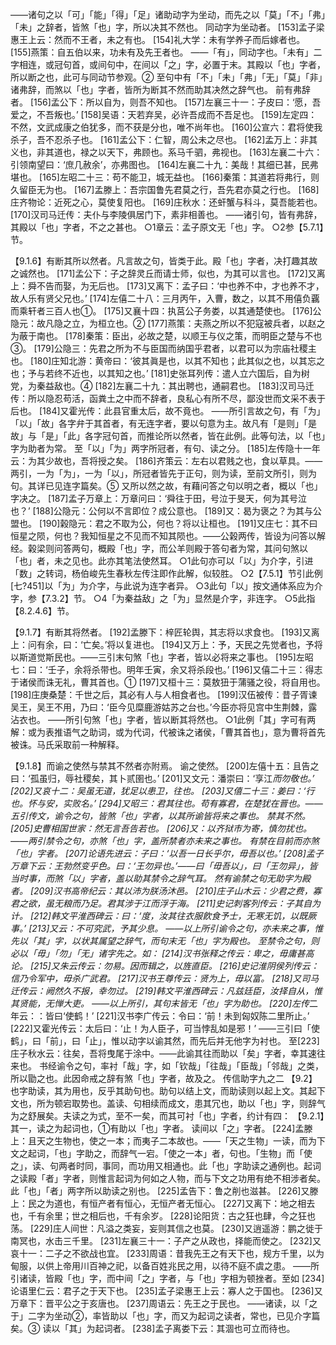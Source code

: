 <!-- { "loadSidebar": true } -->
——诸句之以「可」「能」「得」「足」诸助动字为坐动，而先之以「莫」「不」「弗」「未」之辞者，皆煞「也」字，所以决其不然也。
同动字为坐动者。
[153]孟子梁惠王上云：然而不王者，未之有也。
[154]礼大学：未有学养子而后嫁者也。
[155]燕策：自五伯以来，功未有及先王者也。
——「有」，同动字也。「未有」二字相连，或冠句首，或间句中，在间以「之」字，必置于末。其殿以「也」字者，所以断之也，此可与同动节参观。②
至句中有「不」「未」「弗」「无」「莫」「非」诸弗辞，而煞以「也」字者，皆所为断其不然而助其决然之辞气也。
前有弗辞者。
[156]孟公下：所以自为，则吾不知也。
[157]左襄三十一：子皮曰：‘愿，吾爱之，不吾叛也。’
[158]吴语：天若弃吴，必许吾成而不吾足也。
[159]左定四：不然，文武成康之伯犹多，而不获是分也，唯不尚年也。
[160]公宣六：君将使我杀子，吾不忍杀子也。
[161]孟公下：仁智，周公未之尽也。
[162]孟万上：非其义也，非其道也，禄之以天下，弗顾也。系马千驷，弗视也。
[163]左襄二十六：引领南望曰：‘庶几赦余’，亦弗图也。
[164]左襄二十九：美哉！其细已甚，民弗堪也。
[165]左昭二十三：苟不能卫，城无益也。
[166]秦策：其道若将弗行，则久留臣无为也。
[167]孟滕上：吾宗国鲁先君莫之行，吾先君亦莫之行也。
[168]庄齐物论：近死之心，莫使复阳也。
[169]庄秋水：还虷蟹与科斗，莫吾能若也。
[170]汉司马迁传：夫仆与李陵俱居门下，素非相善也。
——诸引句，皆有弗辞，其殿以「也」字者，不之之甚也。
○1章云：孟子原文无「也」字。
○2参【5.7.1】节。

【9.1.6】有断其所以然者。凡言故之句，皆类于此。殿「也」字者，决打趣其故之诚然也。
[171]孟公下：子之辞灵丘而请士师，似也，为其可以言也。
[172]又离上：舜不告而娶，为无后也。
[173]又离下：孟子曰：‘中也养不中，才也养不才，故人乐有贤父兄也。’
[174]左僖二十八：三月丙午，入曹，数之，以其不用僖负覊而乘轩者三百人也①。
[175]又襄十四：执莒公子务娄，以其通楚使也。
[176]公隐元：故凡隐之立，为桓立也。②
[177]燕策：夫燕之所以不犯寇被兵者，以赵之为蔽于南也。
[178]秦策：臣出，必故之楚，以顺王与仪之策，而明臣之楚与不也③。
[179]公隐三：先君之所为不与臣国而纳国乎君者，以君可以为宗庙社稷主也。
[180]庄知北游：黄帝曰：‘彼其眞是也，以其不知也；此其似之也，以其忘之也；予与若终不近也，以其知之也。’
[181]史张耳列传：遣人立六国后，自为树党，为秦益敌也。④
[182]左襄二十九：其出聘也，通嗣君也。
[183]汉司马迁传：所以隐忍苟活，函粪土之中而不辞者，良私心有所不尽，鄙没世而文采不表于后也。
[184]又霍光传：此县官重太后，故不竟也。
——所引言故之句，有「为」「以」「故」各字弁于其首者，有无连字者，要以句意为主。故凡有「是则」「是故」与「是」「此」各字冠句首，而推论所以然者，皆在此例。此等句法，以「也」字为助者为常。
至「以」「为」两字所冠者，有句、读之分。
[185]左传隐十一年云：为其少故也，吾将授之矣。
[186]齐策云：左右以君贱之也，食以草具。——两引，一为「为」，一为「以」，所冠者皆先于正句，则为读，至前文所引，则为句。其详已见连字篇矣。⑤
又所以然之故，有藉问答之句以明之者，概以「也」字决之。
[187]孟子万章上：万章问曰：‘舜往于田，号泣于旻天，何为其号泣也？’
[188]公隐元：公何以不言即位？成公意也。
[189]又：曷为褒之？为其与公盟也。
[190]榖隐元：君之不取为公，何也？将以让桓也。
[191]又庄七：其不曰恒星之陨，何也？我知恒星之不见而不知其陨也。——公榖两传，皆设为问答以解经。榖梁则问答两句，概殿「也」字，而公羊则殿于答句者为常，其问句煞以「也」者，未之见也。此亦其笔法使然耳。
○1此句亦可以「以」为介字，引进「数」之转词，杨伯峻先生春秋左传注即作此解，似较胜。
○2【7.5.1】节引此例[七?451]以「为」为介字，与此说为连字者异。
○3此句「以」按文通体系应为介字，参【7.3.2】节。
○4「为秦益敌」之「为」显然是介字，非连字。
○5此指【8.2.4.6】节。

【9.1.7】有断其将然者。
[192]孟滕下：梓匠轮舆，其志将以求食也。
[193]又离上：问有余，曰：‘亡矣。’将以复进也。
[194]又万上：予，天民之先觉者也，予将以斯道觉斯民也。——三引末句煞「也」字者，皆以必将来之事也。
[195]左昭七：曰：‘壬子，余将杀带也。明年壬寅，余又将杀段也。’
[196]又僖二十三：得志于诸侯而诛无礼，曹其首也。①
[197]又桓十三：莫敖狃于蒲骚之役，将自用也。
[198]庄庚桑楚：千世之后，其必有人与人相食者也。
[199]汉伍被传：昔子胥谏吴王，吴王不用，乃曰：‘臣今见糜鹿游姑苏之台也。’今臣亦将见宫中生荆棘，露沾衣也。
——所引句煞「也」字者，皆以断其将然也。
○1此例「其」字可有两解：或为表推语气之助词，或为代词，代被诛之诸侯，「曹其首也」，意为曹将首先被诛。马氏采取前一种解释。

【9.1.8】而谕之使然与禁其不然者亦附焉。
谕之使然。
[200]左僖十五：且告之曰：‘孤虽归，辱社稷矣，其卜贰圉也。’
[201]又文元：潘崇曰：‘享江*而勿敬也。’
[202]又哀十二：吴虽无道，犹足以患卫，往也。
[203]又僖二十三：姜曰：‘行也。怀与安，实败名。’
[294]又昭三：君其往也。苟有寡君，在楚犹在晋也。——五引传文，谕令之句，皆煞「也」字者，以其所谕皆将来之事也。
禁其不然。
[205]史曹相国世家：然无言吾告若也。
[206]又：以齐狱市为寄，慎勿扰也。
——两引禁令之句，亦煞「也」字，盖所禁者亦未来之事也。
有禁在目前而亦煞「也」字者。
[207]论语先进云：子曰：‘以吾一日长乎尔，毋吾以也。’
[208]孟子万章下云：王勃然变乎色。曰：‘王勿异也。’——曰「毋吾以」，曰「王勿异」，皆当时事，而煞「以」字者，盖以助其禁令之辞气耳。
然有谕禁之句无助字为殿者。
[209]汉书高帝纪云：其以沛为朕汤沐邑。
[210]庄子山木云：少君之费，寡君之欲，虽无粮而乃足。君其涉于江而浮于海。
[211]史记刺客列传云：子其自为计。
[212]韩文平淮西碑云：曰：‘度，汝其往衣服飮食予士，无寒无饥，以既厥事。’
[213]又云：不可究武，予其少息。
——以上所引谕令之句，亦未来之事，惟先以「其」字，以状其属望之辞气，而句末无「也」字为殿也。
至禁令之句，则必以「毋」「勿」「无」诸字先之。如：
[214]汉书张释之传云：卑之，毋庸甚高论。
[215]又朱云传云：勿易。因而辑之，以旌直臣。
[216]史记淮阴侯列传云：信乃令军中，毋杀广武君。
[217]汉书王尊传云：贤为上，毋以富。
[218]又司马迁传云：阙然久不报，幸勿过。
[219]韩文平淮西碑云：凡兹廷臣，汝择自从，惟其贤能，无惮大吏。
——以上所引，其句末皆无「也」字为助也。
[220]左传*二年云：：皆曰‘使鹤！’
[221]汉书李广传云：令曰：‘前！未到匈奴陈二里所止。’
[222]又霍光传云：太后曰：‘止！为人臣子，可当悖乱如是邪！’
——三引曰「使鹤」，曰「前」，曰「止」，惟以动字以谕其然，而先后并无他字为衬也。
至[223]庄子秋水云：往矣，吾将曳尾于涂中。——此谕其往而助以「矣」字者，幸其速往来也。
书经谕令之句，率衬「哉」字，如「钦哉」「往哉」「臣哉」「邻哉」之类，所以勖之也。此因命戒之辞有煞「也」字者，故及之。
传信助字九之二
【9.2】也字助读，其为用也，反乎其助句也。助句以结上文，而助读则以起上文。其起下文也，所为顿宕取势也。盖读、句相续而成文，患其冗也，助以「也」字，则辞气为之舒展矣。夫读之为式，至不一矣，而其可衬「也」字者，约计有四：
【9.2.1】其一，读之为起词也，①有助以「也」字者。
读间以「之」字者。
  [224]孟滕上：且天之生物也，使之一本；而夷子二本故也。——「天之生物」一读，而为下文之起词，「也」字助之，而辞气一宕。「使之一本」者，句也。「生物」而「使之」，读、句两者时同，事同，而功用又相通也。此「也」字助读之通例也。起词之读殿「者」字者，则惟言起词为何如之人物，而与下文之功用有绝不相涉者矣。此「也」「者」两字所以助读之别也。
[225]孟告下：鲁之削也滋甚。
[226]又滕上：民之为道也，有恒产者有恒心，无恒产者无恒心。
[227]又离下：地之相去也，千有余里；世之相后也，千有余岁。
[228]论阳货：古之狂也肆，今之狂也荡。
[229]庄人间世：凡溢之类妄，妄则其信之也莫。
[230]又逍遥游：鹏之徙于南冥也，水击三千里。
[231]左襄三十一：子产之从政也，择能而使之。
[232]又哀十一：二子之不欲战也宜。
[233]周语：昔我先王之有天下也，规方千里，以为甸服，以供上帝用川百神之祀，以备百姓兆民之用，以待不庭不虞之患。
——所引诸读，皆殿「也」字，而中间「之」字者，与「也」字相为顿挫者。至如
[234]论语里仁云：君子之于天下也。
[235]孟子梁惠王上云：寡人之于国也。
[236]又万章下：晋平公之于亥唐也。
[237]周语云：先王之于民也。
——诸读，以「之于」二字为坐动②，率皆助以「也」字，而又为起词之读者，常也，已见介字篇矣。③
读以「其」为起词者。
[238]孟子离娄下云：其涸也可立而待也。
